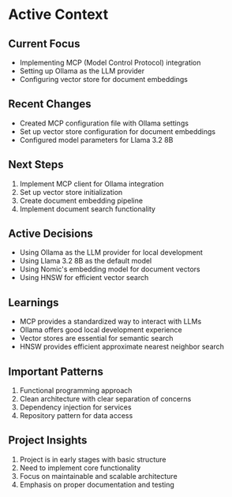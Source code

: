 # Active Context

## Current Focus
- Implementing MCP (Model Control Protocol) integration
- Setting up Ollama as the LLM provider
- Configuring vector store for document embeddings

## Recent Changes
- Created MCP configuration file with Ollama settings
- Set up vector store configuration for document embeddings
- Configured model parameters for Llama 3.2 8B

## Next Steps
1. Implement MCP client for Ollama integration
2. Set up vector store initialization
3. Create document embedding pipeline
4. Implement document search functionality

## Active Decisions
- Using Ollama as the LLM provider for local development
- Using Llama 3.2 8B as the default model
- Using Nomic's embedding model for document vectors
- Using HNSW for efficient vector search

## Learnings
- MCP provides a standardized way to interact with LLMs
- Ollama offers good local development experience
- Vector stores are essential for semantic search
- HNSW provides efficient approximate nearest neighbor search

## Important Patterns
1. Functional programming approach
2. Clean architecture with clear separation of concerns
3. Dependency injection for services
4. Repository pattern for data access

## Project Insights
1. Project is in early stages with basic structure
2. Need to implement core functionality
3. Focus on maintainable and scalable architecture
4. Emphasis on proper documentation and testing 